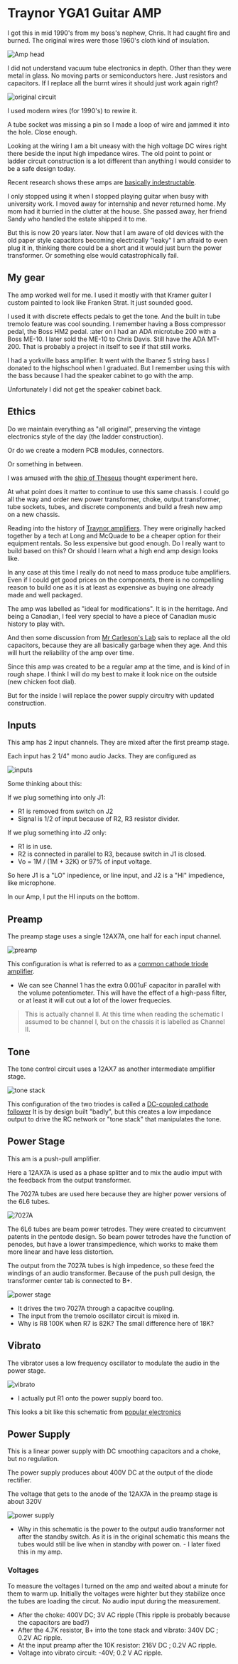 # Traynor YGA1 Guitar AMP

I got this in mid 1990's from my boss's nephew, Chris. It had caught fire and burned. The original wires were those 1960's cloth kind of insulation.


![Amp head](doc/IMG_4975.jpg)

I did not understand vacuum tube electronics in depth. Other than they were metal in glass. No moving parts or semiconductors here. Just resistors and capacitors. If I replace all the burnt wires it should just work again right?

![original circuit](doc/original_circuits.jpg)

I used modern wires (for 1990's) to rewire it.

A tube socket was missing a pin so I made a loop of wire and jammed it into the hole. Close enough.

Looking at the wiring I am a bit uneasy with the high voltage DC wires right there beside the input high impedance wires. The old point to point or ladder circuit construction is a lot different than anything I would consider to be a safe design today.

Recent research shows these amps are [basically indestructable](https://reverb.com/ca/news/a-guide-to-vintage-traynor-amps).

I only stopped using it when I stopped playing guitar when busy with university work. I moved away for internship and never returned home. My mom had it burried in the clutter at the house. She passed away, her friend Sandy who handled the estate shipped it to me.

But this is now 20 years later. Now that I am aware of old devices with the old paper style capacitors becoming electrically "leaky" I am afraid to even plug it in, thinking there could be a short and it would just burn the power transformer. Or something else would catastrophically fail.

## My gear

The amp worked well for me. I used it mostly with that Kramer guiter I custom painted to look like Franken Strat. It just sounded good.

I used it with discrete effects pedals to get the tone. And the built in tube tremolo feature was cool sounding. I remember having a Boss compressor pedal, the Boss HM2 pedal. :ater on I had an ADA microtube 200 with a Boss ME-10. I later sold the ME-10 to Chris Davis. Still have the ADA MT-200. That is probably a project in itself to see if that still works.

I had a yorkville bass amplifier. It went with the Ibanez 5 string bass I donated to the highschool when I graduated. But I remember using this with the bass because I had the speaker cabinet to go with the amp.

Unfortunately I did not get the speaker cabinet back.

## Ethics

Do we maintain everything as "all original", preserving the vintage electronics style of the day (the ladder construction).

Or do we create a modern PCB modules, connectors.

Or something in between.

I was amused with the [ship of Theseus](https://en.wikipedia.org/wiki/Ship_of_Theseus) thought experiment here.

At what point does it matter to continue to use this same chassis. I could go all the way and order new power transformer, choke, output transformer, tube sockets, tubes, and discrete components and build a fresh new amp on a new chassis.

Reading into the history of [Traynor amplifiers](https://en.wikipedia.org/wiki/Traynor_Amplifiers). They were originally hacked together by a tech at Long and McQuade to be a cheaper option for their equipment rentals. So less expensive but good enough.  Do I really want to build based on this? Or should I learn what a high end amp design looks like.

In any case at this time I really do not need to mass produce tube amplifiers. Even if I could get good prices on the components, there is no compelling reason to build one as it is at least as expensive as buying one already made and well packaged.

The amp was labelled as "ideal for modifications". It is in the herritage. And being a Canadian, I feel very special to have a piece of Canadian music history to play with.

And then some discussion from [Mr Carleson's Lab](https://www.youtube.com/watch?v=7VBVSEevXaY) sais to replace all the old capacitors, because they are all basically garbage when they age. And this will hurt the reliability of the amp over time.

Since this amp was created to be a regular amp at the time, and is kind of in rough shape. I think I will do my best to make it look nice on the outside (new chicken foot dial).

But for the inside I will replace the power supply circuitry with updated construction.

## Inputs

This amp has 2 input channels. They are mixed after the first preamp stage.

Each input has 2 1/4" mono audio Jacks. They are configured as

![inputs](inputs/inputs_schematic.png)

Some thinking about this:

If we plug something into only J1:

* R1 is removed from switch on J2
* Signal is 1/2 of input because of R2, R3 resistor divider.

If we plug something into J2 only:

* R1 is in use.
* R2 is connected in parallel to R3, because switch in J1 is closed.
* Vo = 1M / (1M + 32K) or 97% of input voltage.

So here J1 is a "LO" inpedience, or line input, and J2 is a "HI" impedience, like microphone.

In our Amp, I put the HI inputs on the bottom.

## Preamp

The preamp stage uses a single 12AX7A, one half for each input channel.

![preamp](preamp/preamp_schematic.png)

This configuration is what is referred to as a [common cathode triode amplifier](http://www.aikenamps.com/index.php/designing-common-cathode-triode-amplifiers).

* We can see Channel 1 has the extra 0.001uF capacitor in parallel with the volume potentiometer. This will have the effect of a high-pass filter, or at least it will cut out a lot of the lower frequecies.
> This is actually channel II. At this time when reading the schematic I assumed to be channel I, but on the chassis it is labelled as Channel II.

## Tone

The tone control circuit uses a 12AX7 as another intermediate amplifier stage.

![tone stack](tone_control/tone_schematic.png)

This configuration of the two triodes is called a [DC-coupled cathode follower](http://www.valvewizard.co.uk/dccf.html) It is by design built "badly", but this creates a low impedance output to drive the RC network or "tone stack" that manipulates the tone.

## Power Stage

This am is a push-pull amplifier.

Here a 12AX7A is used as a phase splitter and to mix the audio imput with the feedback from the output transformer.

The 7027A tubes are used here because they are higher power versions of the 6L6 tubes.

![7027A](doc/7027A.jpg)

The 6L6 tubes are beam power tetrodes. They were created to circumvent patents in the pentode design. So beam power tetrodes have the function of penodes, but have a lower transimpedience, which works to make them more linear and have less distortion.

The output from the 7027A tubes is high impedence, so these feed the windings of an audio transformer. Because of the push pull design, the transformer center tab is connected to B+.

![power stage](power_stage/power_stage.png)

* It drives the two 7027A through a capacitve coupling.
* The input from the tremolo oscillator circuit is mixed in.
* Why is R8 100K when R7 is 82K?  The small difference here of 18K?

## Vibrato

The vibrator uses a low frequency oscillator to modulate the audio in the power stage.

![vibrato](vibrato/vibrato_schematic.png)

* I actually put R1 onto the power supply board too.

This looks a bit like this schematic from [popular electronics](http://www.rfcafe.com/references/popular-electronics/build-your-own-vibrato-dec-1957-popular-electronics.htm)

## Power Supply

This is a linear power supply with DC smoothing capacitors and a choke, but no regulation.

The power supply produces about 400V DC at the output of the diode rectifier.

The voltage that gets to the anode of the 12AX7A in the preamp stage is about 320V

![power supply](power_supply/power_supply_schematic.png)

* Why in this schematic is the power to the output audio transformer not after the standby switch. As it is in the original schematic this means the tubes would still be live when in standby with power on. - I later fixed this in my amp.

### Voltages

To measure the voltages I turned on the amp and waited about a minute for them to warm up. Initially the voltages were highter but they stabilize once the tubes are loading the circut. No audio input during the measurement.

* After the choke: 400V DC; 3V AC ripple (This ripple is probably because the capacitors are bad?)
* After the 4.7K resistor, B+ into the tone stack and vibrato: 340V DC ; 0.2V AC ripple.
* At the input preamp after the 10K resistor: 216V DC ; 0.2V AC ripple.
* Voltage into vibrato circuit: -40V; 0.2 V AC ripple.

